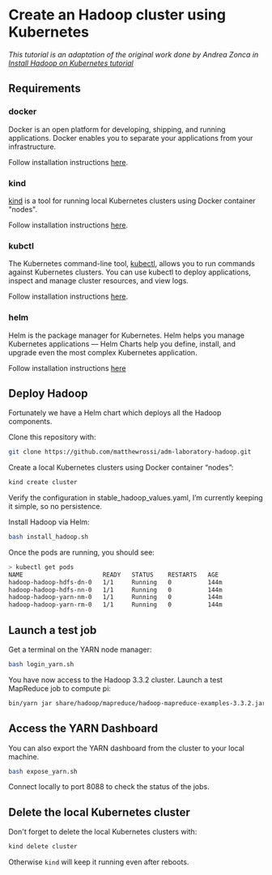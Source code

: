 # Create an Hadoop cluster using Kubernetes

*This tutorial is an adaptation of the original work done by Andrea
Zonca in [Install Hadoop on Kubernetes tutorial](https://zonca.dev/2021/10/hadoop-kubernetes-jetstream.html)*

## Requirements

### docker

Docker is an open platform for developing, shipping, and running applications.
Docker enables you to separate your applications from your infrastructure.

Follow installation instructions [here](https://docs.docker.com/get-docker/).

### kind

[kind](https://sigs.k8s.io/kind) is a tool for running local Kubernetes
clusters using Docker container "nodes".

Follow installation instructions [here](https://kind.sigs.k8s.io/docs/user/quick-start/).

### kubctl

The Kubernetes command-line tool, [kubectl](https://kubernetes.io/docs/reference/kubectl/kubectl/),
allows you to run commands against Kubernetes clusters.
You can use kubectl to deploy applications, inspect and manage cluster
resources, and view logs.

Follow installation instructions [here](https://kubernetes.io/docs/tasks/tools/).

### helm

Helm is the package manager for Kubernetes.
Helm helps you manage Kubernetes applications — Helm Charts help you define,
install, and upgrade even the most complex Kubernetes application.

Follow installation instructions [here](https://helm.sh/docs/intro/install/)

## Deploy Hadoop

Fortunately we have a Helm chart which deploys all the Hadoop components.

Clone this repository with:

```bash
git clone https://github.com/matthewrossi/adm-laboratory-hadoop.git
```

Create a local Kubernetes clusters using Docker container “nodes”:

```bash
kind create cluster
```

Verify the configuration in stable_hadoop_values.yaml, I’m currently keeping it simple, so no persistence.

Install Hadoop via Helm:

```bash
bash install_hadoop.sh
```

Once the pods are running, you should see:

```bash
> kubectl get pods
NAME                      READY   STATUS    RESTARTS   AGE
hadoop-hadoop-hdfs-dn-0   1/1     Running   0          144m
hadoop-hadoop-hdfs-nn-0   1/1     Running   0          144m
hadoop-hadoop-yarn-nm-0   1/1     Running   0          144m
hadoop-hadoop-yarn-rm-0   1/1     Running   0          144m
```

## Launch a test job

Get a terminal on the YARN node manager:

```bash
bash login_yarn.sh
```

You have now access to the Hadoop 3.3.2 cluster. Launch a test MapReduce job to compute pi:

```bash
bin/yarn jar share/hadoop/mapreduce/hadoop-mapreduce-examples-3.3.2.jar pi 16 1000
```

## Access the YARN Dashboard

You can also export the YARN dashboard from the cluster to your local machine.

```bash
bash expose_yarn.sh
```

Connect locally to port 8088 to check the status of the jobs.

## Delete the local Kubernetes cluster

Don't forget to delete the local Kubernetes clusters with:

```bash
kind delete cluster
```

Otherwise `kind` will keep it running even after reboots.
